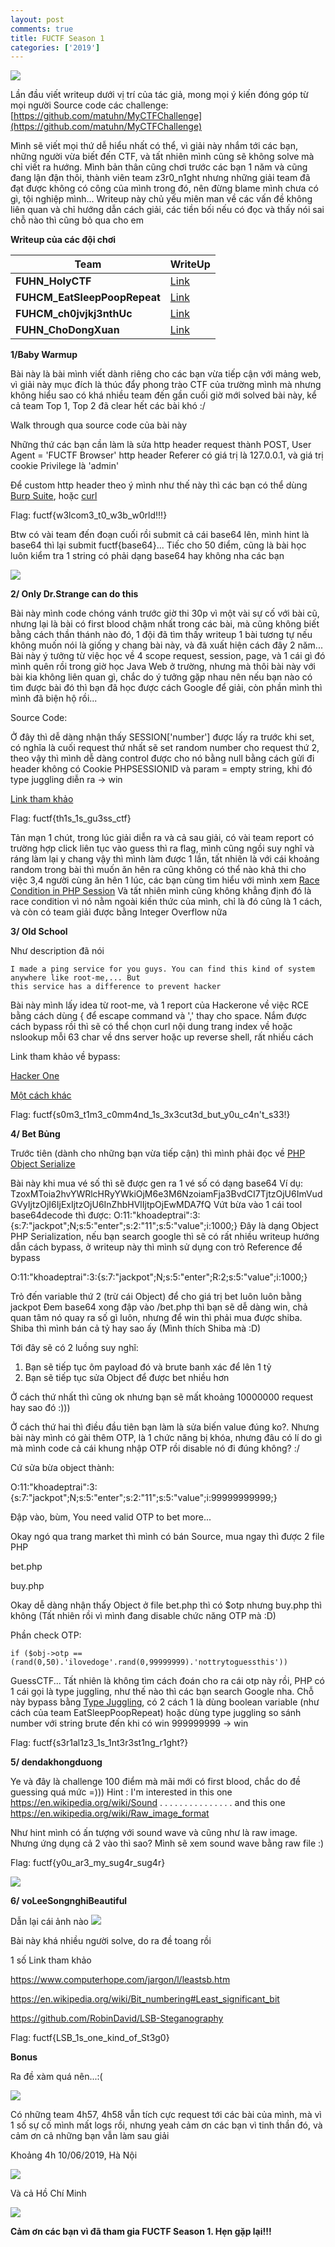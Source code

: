 ```yaml
---
layout: post
comments: true
title: FUCTF Season 1
categories: ['2019']
---
```

![](https://i.imgur.com/T1xNiY4.png)

Lần đầu viết writeup dưới vị trí của tác giả, mong mọi ý kiến đóng góp từ mọi người
Source code các challenge:
[https://github.com/matuhn/MyCTFChallenge](https://github.com/matuhn/MyCTFChallenge)

Mình sẽ viết mọi thứ dễ hiểu nhất có thể, vì giải này nhắm tới các bạn, những người vừa
biết đến CTF, và tất nhiên mình cũng sẽ không solve mà chỉ viết ra hướng. Mình bản thân
cũng chơi trước các bạn 1 năm và cũng đang lận đận thôi, thành viên team z3r0_n1ght nhưng
những giải team đã đạt được không có công của mình trong đó, nên đừng blame mình chưa có 
gì, tội nghiệp mình... Writeup này chủ yếu miên man về các vấn đề không liên quan và chỉ 
hướng dẫn cách giải, các tiền bối nếu có đọc và thấy nói sai chỗ nào thì cũng bỏ qua cho em

**Writeup của các đội chơi**

| Team       			  | WriteUp |
|-------------------|---------|
| **FUHN_HolyCTF**    | [Link](https://raw.githubusercontent.com/matuhn/matuhn.github.io/master/_posts/fuctf2.txt)    |
| **FUHCM_EatSleepPoopRepeat**     |[Link](https://raw.githubusercontent.com/matuhn/matuhn.github.io/master/_posts/fuctf.txt)|
| **FUHCM_ch0jvjkj3nthUc** 	  | [Link](https://gist.github.com/luuductoan/b3e6068686627b4f32021cd835761eb2)    |
| **FUHN_ChoDongXuan** 	| [Link](https://th0ws.wordpress.com/2019/06/10/fuctf-season-1-write-up/)    |


**1/Baby Warmup**

Bài này là bài mình viết dành riêng cho các bạn vừa tiếp cận với mảng web, vì giải 
này mục đích là thúc đẩy phong trào CTF của trường mình mà nhưng không hiểu sao có
khá nhiều team đến gần cuối giờ mới solved bài này, kể cả team Top 1, Top 2 đã clear
hết các bài khó :/

Walk through qua source code của bài này 

<script src="https://gist.github.com/matuhn/06982d2e097909a1720d68b2c55324a3.js"></script>

Những thứ các bạn cần làm là sửa http header request thành POST, User Agent = 'FUCTF Browser'
http header Referer có giá trị là 127.0.0.1, và giá trị cookie Privilege là 'admin'

Để custom http header theo ý mình như thế này thì các bạn có thể dùng [Burp Suite](https://portswigger.net/burp),
hoặc [curl](https://curl.haxx.se/docs/manpage.html)

Flag: fuctf{w3lcom3_t0_w3b_w0rld!!!}

Btw có vài team đến đoạn cuối rồi submit cả cái base64 lên, mình hint là base64 thì lại
submit fuctf{base64}... Tiếc cho 50 điểm, cũng là bài học luôn kiểm tra 1 string có phải dạng
base64 hay không nha các bạn 

![](https://i.imgur.com/01qnQZ5.png)

**2/ Only Dr.Strange can do this**

Bài này mình code chóng vánh trước giờ thi 30p vì một vài sự cố với bài cũ, nhưng lại là bài có 
first blood chậm nhất trong các bài, mà cũng không biết bằng cách thần thánh nào đó, 1 đội đã tìm 
thấy writeup 1 bài tương tự nếu không muốn nói là giống y chang bài này, và đã xuất hiện cách đây 
2 năm... Bài này ý tưởng từ việc học về 4 scope request, session, page, và 1 cái gì đó mình quên 
rồi trong giờ học Java Web ở trường, nhưng mà thôi bài này với bài kia không liên quan gì, chắc do
ý tưởng gặp nhau nên nếu bạn nào có tìm được bài đó thì bạn đã học được cách Google để giải, còn phần
mình thì mình đã biện hộ rồi...

Source Code:

<script src="https://gist.github.com/matuhn/3034a10380871485f13167716b81ff6b.js"></script>

Ở đây thì dễ dàng nhận thấy SESSION['number'] được lấy ra trước khi set, có nghĩa là cuối request thứ 
nhất sẽ set random number cho request thứ 2, theo vậy thì mình dễ dàng control được cho nó bằng null 
bằng cách gửi đi header không có Cookie PHPSESSIONID và param = empty string, khi đó type juggling diễn ra
-> win 

[Link tham khảo](
https://www.php.net/manual/en/reserved.variables.get.php)

Flag: fuctf{th1s_1s_gu3ss_ctf}

Tản mạn 1 chút, trong lúc giải diễn ra và cả sau giải, có vài team report có trường hợp click liên tục
vào guess thì ra flag, mình cũng ngồi suy nghĩ và ráng làm lại y chang vậy thì mình làm được 1 lần, tất 
nhiên là với cái khoảng random trong bài thì muốn ăn hên ra cũng không có thể nào khả thi cho việc 3,4 
người cùng ăn hên 1 lúc, các bạn cùng tìm hiểu với mình xem [Race Condition in PHP Session](https://pasztor.at/blog/stop-using-php-sessions)
Và tất nhiên mình cũng không khẳng định đó là race condition vì nó nằm ngoài kiến thức của mình, chỉ là
đó cũng là 1 cách, và còn có team giải được bằng Integer Overflow nữa

**3/ Old School**

Như description đã nói

```
I made a ping service for you guys. You can find this kind of system anywhere like root-me,... But 
this service has a difference to prevent hacker 
```

Bài này mình lấy idea từ root-me, và 1 report của Hackerone về việc RCE bằng cách dùng { để escape 
command và ',' thay cho space. Nắm được cách bypass rồi thì sẽ có thể chọn curl nội dung trang index về 
hoặc nslookup mỗi 63 char về dns server hoặc up reverse shell, rất nhiều cách 

Link tham khảo về bypass: 

[Hacker One](https://www.hackerone.com/blog/how-to-command-injections)

[Một cách khác](https://www.betterhacker.com/2016/10/command-injection-without-spaces.html)

Flag: fuctf{s0m3_t1m3_c0mm4nd_1s_3x3cut3d_but_y0u_c4n't_s33!}


**4/ Bet Bủng**

Trước tiên (dành cho những bạn vừa tiếp cận) thì mình phải đọc về [PHP Object Serialize](https://www.php.net/manual/en/language.oop5.serialization.php)

Bài này khi mua vé số thì sẽ được gen ra 1 vé số có dạng base64 
Ví dụ: TzoxMToia2hvYWRlcHRyYWkiOjM6e3M6NzoiamFja3BvdCI7TjtzOjU6ImVudGVyIjtzOjI6IjExIjtzOjU6InZhbHVlIjtpOjEwMDA7fQ
Vứt bừa vào 1 cái tool base64decode thì được:
O:11:"khoadeptrai":3:{s:7:"jackpot";N;s:5:"enter";s:2:"11";s:5:"value";i:1000;}
Đây là dạng Object PHP Serialization, nếu bạn search google thì sẽ có rất nhiều writeup hướng dẫn cách
bypass, ở writeup này thì mình sử dụng con trỏ Reference để bypass 

O:11:"khoadeptrai":3:{s:7:"jackpot";N;s:5:"enter";R:2;s:5:"value";i:1000;}

Trỏ đến variable thứ 2 (trừ cái Object) để cho giá trị bet luôn luôn bằng jackpot 
Đem base64 xong đập vào /bet.php thì bạn sẽ dễ dàng win, chả quan tâm nó quay ra số gì luôn, nhưng để win thì phải
mua được shiba. Shiba thì mình bán cả tỷ hay sao ấy (Mình thích Shiba mà :D) 

Tới đây sẽ có 2 luồng suy nghĩ:
1. Bạn sẽ tiếp tục ôm payload đó và brute banh xác để lên 1 tỷ 
2. Bạn sẽ tiếp tục sửa Object để được bet nhiều hơn 

Ở cách thứ nhất thì cũng ok nhưng bạn sẽ mất khoảng 10000000 request hay sao đó :))) 

Ở cách thứ hai thì điều đầu tiên bạn làm là sửa biến value đúng ko?. Nhưng bài này mình có gài thêm OTP, là 1 chức năng
bị khóa, nhưng đâu có lí do gì mà mình code cả cái khung nhập OTP rồi disable nó đi đúng không? :/ 

Cứ sửa bừa object thành:

O:11:"khoadeptrai":3:{s:7:"jackpot";N;s:5:"enter";s:2:"11";s:5:"value";i:99999999999;}

Đập vào, bùm, You need valid OTP to bet more...

Okay ngó qua trang market thì mình có bán Source, mua ngay thì được 2 file PHP 

bet.php

<script src="https://gist.github.com/matuhn/8f9cecaa879777e04106dd6e239f8d09.js"></script>

buy.php

<script src="https://gist.github.com/matuhn/cea050772be25e8e7ab1d90ccfd73687.js"></script>

Okay dễ dàng nhận thấy Object ở file bet.php thì có $otp nhưng buy.php thì không (Tất nhiên rồi vì mình đang
disable chức năng OTP mà :D)

Phần check OTP:

```
if ($obj->otp == (rand(0,50).'ilovedoge'.rand(0,99999999).'nottrytoguessthis'))
```
GuessCTF... Tất nhiên là không tìm cách đoán cho ra cái otp này rồi, PHP có 1 cái gọi là type juggling, như 
thế nào thì các bạn search Google nha. Chỗ này bypass bằng [Type Juggling](https://www.php.net/manual/en/language.types.type-juggling.php), có 2 cách 1 là dùng boolean variable (như cách của team EatSleepPoopRepeat) hoặc dùng type juggling
so sánh number với string brute đến khi có win 999999999 -> win

Flag: fuctf{s3r1al1z3_1s_1nt3r3st1ng_r1ght?}

**5/ dendakhongduong**

Ye và đây là challenge 100 điểm mà mãi mới có first blood, chắc do đề guessing quá mức =)))
Hint : I'm interested in this one
https://en.wikipedia.org/wiki/Sound
. . . . . . . . . . . . . . . and this one https://en.wikipedia.org/wiki/Raw_image_format

Như hint mình có ấn tượng với sound wave và cũng như là raw image. Nhưng ứng dụng cả 2 vào thì sao? Mình sẽ 
xem sound wave bằng raw file :)

Flag: fuctf{y0u_ar3_my_sug4r_sug4r}

![](https://i.imgur.com/BybeQkI.png)

**6/ voLeeSongnghiBeautiful**

Dẫn lại cái ảnh nào
![](https://i.imgur.com/maoxEOK.png)

Bài này khá nhiều người solve, do ra đề toang rồi

1 số Link tham khảo

https://www.computerhope.com/jargon/l/leastsb.htm

https://en.wikipedia.org/wiki/Bit_numbering#Least_significant_bit

https://github.com/RobinDavid/LSB-Steganography

Flag: fuctf{LSB_1s_one_kind_of_St3g0}



**Bonus**

Ra đề xàm quá nên...:(

![](https://i.imgur.com/aqL6owV.png)

Có những team 4h57, 4h58 vẫn tích cực request tới các bài của mình, mà vì 1 số sự cố mình
mất logs rồi, nhưng yeah cảm ơn các bạn vì tinh thần đó, và cảm ơn cả những bạn vẫn làm sau 
giải 

Khoảng 4h 10/06/2019, Hà Nội

![](https://i.imgur.com/h6GUmky.png)

Và cả Hồ Chí Minh

![](https://i.imgur.com/pfsWl6M.png)

**Cảm ơn các bạn vì đã tham gia FUCTF Season 1. Hẹn gặp lại!!!**












